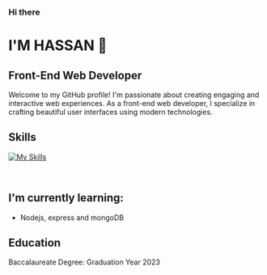 ### Hi there 

# I'M HASSAN 👋
## Front-End Web Developer

Welcome to my GitHub profile! I'm passionate about creating engaging and interactive web experiences. As a front-end web developer, I specialize in crafting beautiful user interfaces using modern technologies.

## Skills
[![My Skills](https://skillicons.dev/icons?i=html,css,js,ts,react,next,tailwind,materialui,figma,xd,git,github,vercel,vscode)](https://skillicons.dev)

<br/>

## I'm currently learning:
- Nodejs, express and mongoDB

## Education
Baccalaureate Degree: Graduation Year 2023
